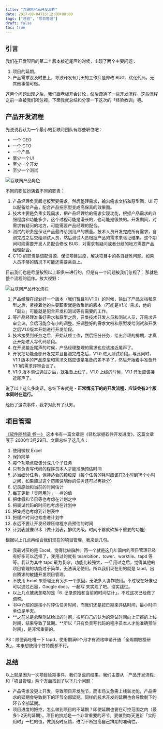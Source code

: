 ```yaml
---
title: "互联网产品开发流程"
date: 2017-09-04T15:12:00+08:00
tags: ["总结", "项目管理"] 
draft: false
toc: true
---
```


## 引言

我们在开发项目的第二个版本接近尾声的时候，出现了两个主要问题：

1. 项目的延期。
2. 产品需求没及时更上，导致开发有几天的工作只是修改 BUG、优化代码，无其他事情可做。

这两个问题出现之后，我们跟老板开会讨论，然后疏通了一些开发流程，这些流程之前一直被我们所忽视。下面我就总结和分享一下这次的「经验教训」吧。

## 产品开发流程

<!--more-->

先说说我认为一个最小的互联网团队有哪些职位吧：

- 一个 CEO
- 一个 CTO
- 一个产品
- 至少一个UI
- 至少一个开发
- 至少一个测试

![互联网产品角色](https://blog-1251237404.cos.ap-guangzhou.myqcloud.com/20190424163447.png)


不同的职位扮演着不同的职责：

1. 产品经理负责跟老板索要需求，然后整理需求，输出需求文档和原型图，UI 可以配备给产品，配合产品把原型变成高保真的效果图。
2. 技术主要是负责实现需求，把产品经理给的需求实现功能，根据产品需求的详细程度和功能多少，这个过程可能是漫长的，也可能是很快的。开发期间，对需求有疑问的地方，可能需要产品经理的配合。
3. 测试的职责是保证产品最终给到用户的质量。技术人员开发完成所有需求，自测完成之后交给测试人员，然后测试人员根据产品的需求来验证结果。这个期间可能需要开发人员配合修改 BUG，对需求有疑问或者分歧的地方需要产品经理配合。
4. CTO 的职责是调配资源，保证项目进度，解决项目中的各自疑难问题。如果人员不够的情况下可能还需要亲自上。

目前我们也是尽量按照以上职责来进行的，但是有一个问题被我们忽视了，那就是整个流程的运作。放大视野：

![互联网产品开发流程](https://blog-1251237404.cos.ap-guangzhou.myqcloud.com/20190424163457.png)

1. 产品经理在规划好一个版本（我们暂且叫V1.0）的时候，输出了产品文档和原型之后，紧接着他的主要职责就是收集新的版本（可能是V1.1）需求，他的「副业」可能就是配合开发和测试等有需要的工作。
2. 等产品经理准备好需求和原型之后，召集技术开发人员和测试人员，开需求评审会议。会后可能会有小的调整。把调整好的需求文档和原型发给测试和开发之后V1.0版本开始进行开发阶段。
3. 技术接受到任务之后，开始认领工作，然后细分任务，给出合理的排期，才真正开始进入写代码阶段。
4. 在开发接近尾声的时候，产品经理整理的需求也应该接近尾声了。
5. 开发把功能全部开发完并且自测完成之后，V1.0 进入测试阶段。与此同时，V1.1 版本的产品原型和需求文档应该是准备的差不多了，然后开始着手准备开V1.1的需求评审会议了。
6. V1.0 版本测试通过之后，就准备上线了。V1.0 上线的时候，V1.1 开发应该接近尾声了。

说了以上这么多废话，总结下来就是 -  **正常情况下的的开发流程，应该会有3个版本同时在运行。**

经历了这次事件，我才对此有了认知。

## 项目管理

[《软件随想录 卷一》](https://www.amazon.cn/dp/B00WDTQU8M/?ie=UTF8&tag=forecho0c-23) 这本书有一篇文章是《轻松掌握软件开发进度》，这篇文章写于 2000年3月29日。文章总结了这几点：

1. 使用微软 Excel
2. 保持简单
3. 每个功能点应该分成几个子任务
4. 只有负责写代码的程序员本人才能准确预估时间
5. 适当细分任务，保持适合的颗粒度（每个任务的耗时应该在2小时到16个小时之间，如果超过这个范围说明你的任务还可以再拆分）
6. 记录原始和当前的时间估计
7. 每天更新「实际用时」一栏的值
8. 把休假和节日等也考虑在计划之中
9. 把调试代码的时间也考虑在计划中
10. 把集成也考虑到计划表中
11. 把缓冲时间也考虑进计划中
12. 永远不要让开发经理压缩程序员预估的时间
13. 计划表就像积木（做计划表，排优先级，时间不够就砍掉不重要的功能）

根据以上几点再结合我们现在的项目管理，我来谈几句。

- 我最讨厌的是 Excel，觉得比较臃肿。再一个就是这几年国内的项目管理已经有好多可以选择了，我用过的就有 teambition、tower、worktile、tapd 等等。我认为其中 tapd 最为复杂，功能比较强大，一旦用过之后，觉得其他的项目管理的功能过于简单，无法满足使用。所以我们现在用的就是 tapd，出自腾讯的敏捷开发项目管理。
- 不使用 Excel 来管理还有另外一个原因，无法多人协作使用。不过现在好像也可以通过石墨，Google docs，一起写 来实现了吧。没实践过。
- 以上几点被我忽略的是「6. 记录原始和当前的时间估计」，不过这次已经做了调整。
- 书中介绍的是按小时评估任务时间，而我们还是按日期来评估时间，最小时间单位是半天。
- **之前总是忽略测试给出的时间，按照自己的认为的测试时间向上汇报的上线时间，结果导致了延期。**所以「只有负责写代码的程序员本人才能准确预估时间」，是非常重要的。


PS：顺便再吐槽一下 tapd，使用期满6个月才有资格申请开通「全周期敏捷研发」，本来想使用个甘特图都不行。

## 总结

以上就是因为一次项目延期事件，我们复盘的结果。我们主要从「产品开发流程」和「项目管理」两个方面找到了以下几个问题：

- 产品需求没更上开发，导致项目开发脱节，而市场又急需上线新功能，产品需求的延期会导致剩下的环节全部延期。同样的技术开发的延期也会导致剩下的环节全部延期。
- 项目进度的把控，怎么做到项目的不延期？即使延期也要在可控范围之内（最多1-2天的延期）。项目的排期是一个非常重要的环节，要做到每天更新「实际用时」一栏的值，做到及时反馈，进而不断提高自己排期的准确性。